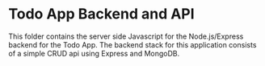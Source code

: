 # Todo App Backend and API

This folder contains the server side Javascript for the Node.js/Express backend for the Todo App.
The backend stack for this application consists of a simple CRUD api using Express and MongoDB.

